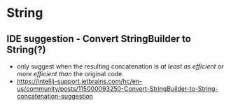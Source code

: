 # String

## IDE suggestion - Convert StringBuilder to String(?)
- only suggest when the resulting concatenation is *_at least as efficient or more efficient than_* the original code.
- https://intellij-support.jetbrains.com/hc/en-us/community/posts/115000093250-Convert-StringBuilder-to-String-concatenation-suggestion
